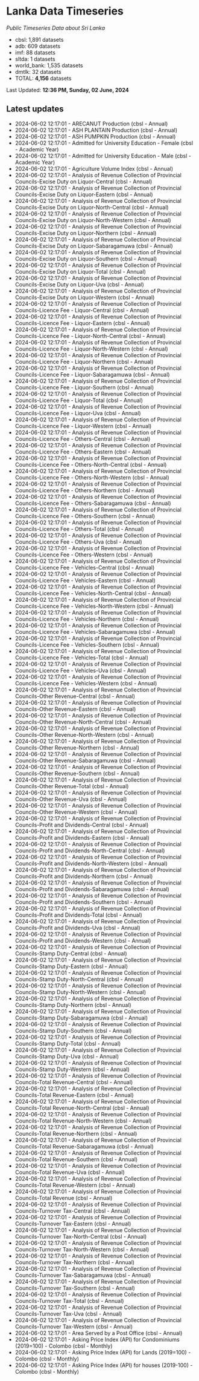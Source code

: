 # Lanka Data Timeseries
*Public Timeseries Data about Sri Lanka*

* cbsl: 1,891 datasets
* adb: 609 datasets
* imf: 88 datasets
* sltda: 1 datasets
* world_bank: 1,535 datasets
* dmtlk: 32 datasets
* TOTAL: **4,156** datasets

Last Updated: **12:36 PM, Sunday, 02 June, 2024**

## Latest updates

* 2024-06-02 12:17:01 - ARECANUT Production (cbsl - Annual)
* 2024-06-02 12:17:01 - ASH PLANTAIN Production (cbsl - Annual)
* 2024-06-02 12:17:01 - ASH PUMPKIN Production (cbsl - Annual)
* 2024-06-02 12:17:01 - Admitted for University Education - Female (cbsl - Academic Year)
* 2024-06-02 12:17:01 - Admitted for University Education - Male (cbsl - Academic Year)
* 2024-06-02 12:17:01 - Agriculture Volume Index (cbsl - Annual)
* 2024-06-02 12:17:01 - Analysis of Revenue Collection of Provincial Councils-Excise Duty on Liquor-Central (cbsl - Annual)
* 2024-06-02 12:17:01 - Analysis of Revenue Collection of Provincial Councils-Excise Duty on Liquor-Eastern (cbsl - Annual)
* 2024-06-02 12:17:01 - Analysis of Revenue Collection of Provincial Councils-Excise Duty on Liquor-North-Central (cbsl - Annual)
* 2024-06-02 12:17:01 - Analysis of Revenue Collection of Provincial Councils-Excise Duty on Liquor-North-Western (cbsl - Annual)
* 2024-06-02 12:17:01 - Analysis of Revenue Collection of Provincial Councils-Excise Duty on Liquor-Northern (cbsl - Annual)
* 2024-06-02 12:17:01 - Analysis of Revenue Collection of Provincial Councils-Excise Duty on Liquor-Sabaragamuwa (cbsl - Annual)
* 2024-06-02 12:17:01 - Analysis of Revenue Collection of Provincial Councils-Excise Duty on Liquor-Southern (cbsl - Annual)
* 2024-06-02 12:17:01 - Analysis of Revenue Collection of Provincial Councils-Excise Duty on Liquor-Total (cbsl - Annual)
* 2024-06-02 12:17:01 - Analysis of Revenue Collection of Provincial Councils-Excise Duty on Liquor-Uva (cbsl - Annual)
* 2024-06-02 12:17:01 - Analysis of Revenue Collection of Provincial Councils-Excise Duty on Liquor-Western (cbsl - Annual)
* 2024-06-02 12:17:01 - Analysis of Revenue Collection of Provincial Councils-Licence Fee - Liquor-Central (cbsl - Annual)
* 2024-06-02 12:17:01 - Analysis of Revenue Collection of Provincial Councils-Licence Fee - Liquor-Eastern (cbsl - Annual)
* 2024-06-02 12:17:01 - Analysis of Revenue Collection of Provincial Councils-Licence Fee - Liquor-North-Central (cbsl - Annual)
* 2024-06-02 12:17:01 - Analysis of Revenue Collection of Provincial Councils-Licence Fee - Liquor-North-Western (cbsl - Annual)
* 2024-06-02 12:17:01 - Analysis of Revenue Collection of Provincial Councils-Licence Fee - Liquor-Northern (cbsl - Annual)
* 2024-06-02 12:17:01 - Analysis of Revenue Collection of Provincial Councils-Licence Fee - Liquor-Sabaragamuwa (cbsl - Annual)
* 2024-06-02 12:17:01 - Analysis of Revenue Collection of Provincial Councils-Licence Fee - Liquor-Southern (cbsl - Annual)
* 2024-06-02 12:17:01 - Analysis of Revenue Collection of Provincial Councils-Licence Fee - Liquor-Total (cbsl - Annual)
* 2024-06-02 12:17:01 - Analysis of Revenue Collection of Provincial Councils-Licence Fee - Liquor-Uva (cbsl - Annual)
* 2024-06-02 12:17:01 - Analysis of Revenue Collection of Provincial Councils-Licence Fee - Liquor-Western (cbsl - Annual)
* 2024-06-02 12:17:01 - Analysis of Revenue Collection of Provincial Councils-Licence Fee - Others-Central (cbsl - Annual)
* 2024-06-02 12:17:01 - Analysis of Revenue Collection of Provincial Councils-Licence Fee - Others-Eastern (cbsl - Annual)
* 2024-06-02 12:17:01 - Analysis of Revenue Collection of Provincial Councils-Licence Fee - Others-North-Central (cbsl - Annual)
* 2024-06-02 12:17:01 - Analysis of Revenue Collection of Provincial Councils-Licence Fee - Others-North-Western (cbsl - Annual)
* 2024-06-02 12:17:01 - Analysis of Revenue Collection of Provincial Councils-Licence Fee - Others-Northern (cbsl - Annual)
* 2024-06-02 12:17:01 - Analysis of Revenue Collection of Provincial Councils-Licence Fee - Others-Sabaragamuwa (cbsl - Annual)
* 2024-06-02 12:17:01 - Analysis of Revenue Collection of Provincial Councils-Licence Fee - Others-Southern (cbsl - Annual)
* 2024-06-02 12:17:01 - Analysis of Revenue Collection of Provincial Councils-Licence Fee - Others-Total (cbsl - Annual)
* 2024-06-02 12:17:01 - Analysis of Revenue Collection of Provincial Councils-Licence Fee - Others-Uva (cbsl - Annual)
* 2024-06-02 12:17:01 - Analysis of Revenue Collection of Provincial Councils-Licence Fee - Others-Western (cbsl - Annual)
* 2024-06-02 12:17:01 - Analysis of Revenue Collection of Provincial Councils-Licence Fee - Vehicles-Central (cbsl - Annual)
* 2024-06-02 12:17:01 - Analysis of Revenue Collection of Provincial Councils-Licence Fee - Vehicles-Eastern (cbsl - Annual)
* 2024-06-02 12:17:01 - Analysis of Revenue Collection of Provincial Councils-Licence Fee - Vehicles-North-Central (cbsl - Annual)
* 2024-06-02 12:17:01 - Analysis of Revenue Collection of Provincial Councils-Licence Fee - Vehicles-North-Western (cbsl - Annual)
* 2024-06-02 12:17:01 - Analysis of Revenue Collection of Provincial Councils-Licence Fee - Vehicles-Northern (cbsl - Annual)
* 2024-06-02 12:17:01 - Analysis of Revenue Collection of Provincial Councils-Licence Fee - Vehicles-Sabaragamuwa (cbsl - Annual)
* 2024-06-02 12:17:01 - Analysis of Revenue Collection of Provincial Councils-Licence Fee - Vehicles-Southern (cbsl - Annual)
* 2024-06-02 12:17:01 - Analysis of Revenue Collection of Provincial Councils-Licence Fee - Vehicles-Total (cbsl - Annual)
* 2024-06-02 12:17:01 - Analysis of Revenue Collection of Provincial Councils-Licence Fee - Vehicles-Uva (cbsl - Annual)
* 2024-06-02 12:17:01 - Analysis of Revenue Collection of Provincial Councils-Licence Fee - Vehicles-Western (cbsl - Annual)
* 2024-06-02 12:17:01 - Analysis of Revenue Collection of Provincial Councils-Other Revenue-Central (cbsl - Annual)
* 2024-06-02 12:17:01 - Analysis of Revenue Collection of Provincial Councils-Other Revenue-Eastern (cbsl - Annual)
* 2024-06-02 12:17:01 - Analysis of Revenue Collection of Provincial Councils-Other Revenue-North-Central (cbsl - Annual)
* 2024-06-02 12:17:01 - Analysis of Revenue Collection of Provincial Councils-Other Revenue-North-Western (cbsl - Annual)
* 2024-06-02 12:17:01 - Analysis of Revenue Collection of Provincial Councils-Other Revenue-Northern (cbsl - Annual)
* 2024-06-02 12:17:01 - Analysis of Revenue Collection of Provincial Councils-Other Revenue-Sabaragamuwa (cbsl - Annual)
* 2024-06-02 12:17:01 - Analysis of Revenue Collection of Provincial Councils-Other Revenue-Southern (cbsl - Annual)
* 2024-06-02 12:17:01 - Analysis of Revenue Collection of Provincial Councils-Other Revenue-Total (cbsl - Annual)
* 2024-06-02 12:17:01 - Analysis of Revenue Collection of Provincial Councils-Other Revenue-Uva (cbsl - Annual)
* 2024-06-02 12:17:01 - Analysis of Revenue Collection of Provincial Councils-Other Revenue-Western (cbsl - Annual)
* 2024-06-02 12:17:01 - Analysis of Revenue Collection of Provincial Councils-Profit and Dividends-Central (cbsl - Annual)
* 2024-06-02 12:17:01 - Analysis of Revenue Collection of Provincial Councils-Profit and Dividends-Eastern (cbsl - Annual)
* 2024-06-02 12:17:01 - Analysis of Revenue Collection of Provincial Councils-Profit and Dividends-North-Central (cbsl - Annual)
* 2024-06-02 12:17:01 - Analysis of Revenue Collection of Provincial Councils-Profit and Dividends-North-Western (cbsl - Annual)
* 2024-06-02 12:17:01 - Analysis of Revenue Collection of Provincial Councils-Profit and Dividends-Northern (cbsl - Annual)
* 2024-06-02 12:17:01 - Analysis of Revenue Collection of Provincial Councils-Profit and Dividends-Sabaragamuwa (cbsl - Annual)
* 2024-06-02 12:17:01 - Analysis of Revenue Collection of Provincial Councils-Profit and Dividends-Southern (cbsl - Annual)
* 2024-06-02 12:17:01 - Analysis of Revenue Collection of Provincial Councils-Profit and Dividends-Total (cbsl - Annual)
* 2024-06-02 12:17:01 - Analysis of Revenue Collection of Provincial Councils-Profit and Dividends-Uva (cbsl - Annual)
* 2024-06-02 12:17:01 - Analysis of Revenue Collection of Provincial Councils-Profit and Dividends-Western (cbsl - Annual)
* 2024-06-02 12:17:01 - Analysis of Revenue Collection of Provincial Councils-Stamp Duty-Central (cbsl - Annual)
* 2024-06-02 12:17:01 - Analysis of Revenue Collection of Provincial Councils-Stamp Duty-Eastern (cbsl - Annual)
* 2024-06-02 12:17:01 - Analysis of Revenue Collection of Provincial Councils-Stamp Duty-North-Central (cbsl - Annual)
* 2024-06-02 12:17:01 - Analysis of Revenue Collection of Provincial Councils-Stamp Duty-North-Western (cbsl - Annual)
* 2024-06-02 12:17:01 - Analysis of Revenue Collection of Provincial Councils-Stamp Duty-Northern (cbsl - Annual)
* 2024-06-02 12:17:01 - Analysis of Revenue Collection of Provincial Councils-Stamp Duty-Sabaragamuwa (cbsl - Annual)
* 2024-06-02 12:17:01 - Analysis of Revenue Collection of Provincial Councils-Stamp Duty-Southern (cbsl - Annual)
* 2024-06-02 12:17:01 - Analysis of Revenue Collection of Provincial Councils-Stamp Duty-Total (cbsl - Annual)
* 2024-06-02 12:17:01 - Analysis of Revenue Collection of Provincial Councils-Stamp Duty-Uva (cbsl - Annual)
* 2024-06-02 12:17:01 - Analysis of Revenue Collection of Provincial Councils-Stamp Duty-Western (cbsl - Annual)
* 2024-06-02 12:17:01 - Analysis of Revenue Collection of Provincial Councils-Total Revenue-Central (cbsl - Annual)
* 2024-06-02 12:17:01 - Analysis of Revenue Collection of Provincial Councils-Total Revenue-Eastern (cbsl - Annual)
* 2024-06-02 12:17:01 - Analysis of Revenue Collection of Provincial Councils-Total Revenue-North-Central (cbsl - Annual)
* 2024-06-02 12:17:01 - Analysis of Revenue Collection of Provincial Councils-Total Revenue-North-Western (cbsl - Annual)
* 2024-06-02 12:17:01 - Analysis of Revenue Collection of Provincial Councils-Total Revenue-Northern (cbsl - Annual)
* 2024-06-02 12:17:01 - Analysis of Revenue Collection of Provincial Councils-Total Revenue-Sabaragamuwa (cbsl - Annual)
* 2024-06-02 12:17:01 - Analysis of Revenue Collection of Provincial Councils-Total Revenue-Southern (cbsl - Annual)
* 2024-06-02 12:17:01 - Analysis of Revenue Collection of Provincial Councils-Total Revenue-Uva (cbsl - Annual)
* 2024-06-02 12:17:01 - Analysis of Revenue Collection of Provincial Councils-Total Revenue-Western (cbsl - Annual)
* 2024-06-02 12:17:01 - Analysis of Revenue Collection of Provincial Councils-Total Revenue (cbsl - Annual)
* 2024-06-02 12:17:01 - Analysis of Revenue Collection of Provincial Councils-Turnover Tax-Central (cbsl - Annual)
* 2024-06-02 12:17:01 - Analysis of Revenue Collection of Provincial Councils-Turnover Tax-Eastern (cbsl - Annual)
* 2024-06-02 12:17:01 - Analysis of Revenue Collection of Provincial Councils-Turnover Tax-North-Central (cbsl - Annual)
* 2024-06-02 12:17:01 - Analysis of Revenue Collection of Provincial Councils-Turnover Tax-North-Western (cbsl - Annual)
* 2024-06-02 12:17:01 - Analysis of Revenue Collection of Provincial Councils-Turnover Tax-Northern (cbsl - Annual)
* 2024-06-02 12:17:01 - Analysis of Revenue Collection of Provincial Councils-Turnover Tax-Sabaragamuwa (cbsl - Annual)
* 2024-06-02 12:17:01 - Analysis of Revenue Collection of Provincial Councils-Turnover Tax-Southern (cbsl - Annual)
* 2024-06-02 12:17:01 - Analysis of Revenue Collection of Provincial Councils-Turnover Tax-Total (cbsl - Annual)
* 2024-06-02 12:17:01 - Analysis of Revenue Collection of Provincial Councils-Turnover Tax-Uva (cbsl - Annual)
* 2024-06-02 12:17:01 - Analysis of Revenue Collection of Provincial Councils-Turnover Tax-Western (cbsl - Annual)
* 2024-06-02 12:17:01 - Area Served by a Post Office (cbsl - Annual)
* 2024-06-02 12:17:01 - Asking Price Index (API) for Condominiums (2019=100) - Colombo (cbsl - Monthly)
* 2024-06-02 12:17:01 - Asking Price Index (API) for Lands (2019=100) - Colombo (cbsl - Monthly)
* 2024-06-02 12:17:01 - Asking Price Index (API) for houses (2019-100) - Colombo (cbsl - Monthly)